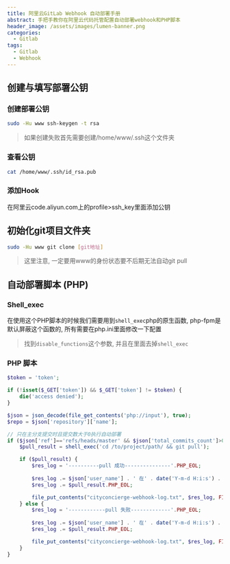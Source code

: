```yaml
---
title: 阿里云GitLab Webhook 自动部署手册
abstract: 手把手教你在阿里云代码托管配置自动部署webhook和PHP脚本
header_image: /assets/images/lumen-banner.png
categories:
  - Gitlab
tags:
  - Gitlab
  - Webhook
---
```


## 创建与填写部署公钥
### 创建部署公钥
```bash
sudo -Hu www ssh-keygen -t rsa
```
> 如果创建失败首先需要创建/home/www/.ssh这个文件夹

### 查看公钥
```bash
cat /home/www/.ssh/id_rsa.pub
```

### 添加Hook
在阿里云code.aliyun.com上的profile>ssh_key里面添加公钥

## 初始化git项目文件夹
```bash
sudo -Hu www git clone [git地址]
```
> 这里注意, 一定要用www的身份状态要不后期无法自动git pull

## 自动部署脚本 (PHP)

### Shell_exec
在使用这个PHP脚本的时候我们需要用到```shell_exec```php的原生函数, php-fpm是默认屏蔽这个函数的, 所有需要在php.ini里面修改一下配置
> 找到```disable_functions```这个参数, 并且在里面去掉```shell_exec```

### PHP 脚本
```php
$token = 'token';

if (!isset($_GET['token']) && $_GET['token'] != $token) {
	die('access denied');
}

$json = json_decode(file_get_contents('php://input'), true);
$repo = $json['repository']['name'];

// 只在主分支提交时且提交数大于0执行自动部署
if ($json['ref']=='refs/heads/master' && $json['total_commits_count']>0) {
	$pull_result = shell_exec('cd /to/project/path/ && git pull');

	if ($pull_result) {
		$res_log = '----------pull 成功---------------'.PHP_EOL;
	    
		$res_log .= $json['user_name'] . ' 在' . date('Y-m-d H:i:s') . '向' . $json['repository']['name'] . '项目的' . $json['ref'] . '分支push了' . $json['total_commits_count'] . '个commit：' . PHP_EOL;
		$res_log .= $pull_result.PHP_EOL;

		file_put_contents("cityconcierge-webhook-log.txt", $res_log, FILE_APPEND);//追加写入
	} else {
		$res_log = '------------pull 失败-------------'.PHP_EOL;
	    
		$res_log .= $json['user_name'] . ' 在' . date('Y-m-d H:i:s') . '向' . $json['repository']['name'] . '项目的' . $json['ref'] . '分支push了' . $json['total_commits_count'] . '个commit：' . PHP_EOL;
		$res_log .= $pull_result.PHP_EOL;

		file_put_contents("cityconcierge-webhook-log.txt", $res_log, FILE_APPEND);//追加写入
	}
}
```
